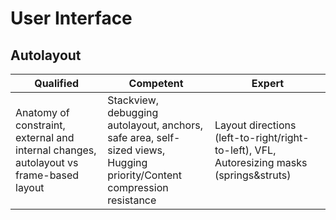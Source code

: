 #

# User Interface

## Autolayout

| Qualified | Competent | Expert |
|----------|-------------|------|
| Anatomy of constraint, external and internal changes, autolayout vs frame-based layout |  Stackview, debugging autolayout, anchors, safe area, self-sized views, <br/>Hugging priority/Content compression resistance | Layout directions (left-to-right/right-to-left), VFL, Autoresizing masks (springs&struts) |


